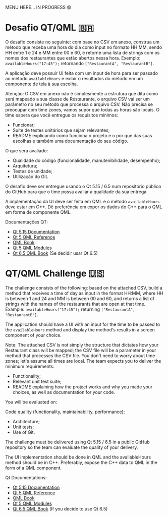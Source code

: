 MENU HERE...
IN PROGRESS 😄

# Desafio QT/QML 🇧🇷  

O desafio consiste no seguinte: com base no CSV em anexo, construa um método que receba uma hora do dia como input no formato HH:MM, sendo HH entre 1 e 24 e MM entre 00 e 60, e retorne uma lista de strings com os nomes dos restaurantes que estão abertos nessa hora. 
Exemplo: `availableHours("17:45");` retornando `["RestaurantA", "RestaurantB"]`.

A aplicação deve possuir UI feita com um input de hora para ser passado ao método `availableHours` e exibir o resultados do método em um componente de tela à sua escolha.

Atenção: O CSV em anexo não é simplesmente a estrutura que dita como será mapeado a sua classe de Restaurante, o arquivo CSV vai ser um parâmetro no seu método que processa o arquivo CSV. Não precisa se preocupar com time zones, vamos supor que todas as horas são locais.
O time espera que você entregue os requisitos mínimos:
- Funcionar;
- Suíte de testes unitários que sejam relevantes;
- README explicando como funciona o projeto e o por que das suas escolhas e também uma documentação do seu código.

O que será avaliado:
- Qualidade do código (funcionalidade, manutenibilidade, desempenho);
- Arquitetura;
- Testes de unidade;
- Utilização do Git.

O desafio deve ser entregue usando o Qt 5.15 / 6.5 num repositório público do GitHub para que o time possa avaliar a qualidade da sua entrega.

A implementação da UI deve ser feita em QML e o método `availableHours` deve estar em C++.
Dê preferência em expor os dados do C++ para o QML em forma de componente QML.

Documentações QT:
- [Qt 5.15 Documentation](https://doc.qt.io/qt-5.15/)  
- [Qt 5 QML Reference](https://doc.qt.io/qt-5/qmlreference.html)  
- [QML Book](http://qmlbook.github.io/)  
- [Qt 5 QML Modules](https://doc.qt.io/qt-5/qtqml-modules-topic.html)  
- [Qt 6.5 QML Book](https://www.qt.io/product/qt6/qml-book) (Se decidir usar Qt 6.5)  


# QT/QML Challenge 🇺🇸   

The challenge consists of the following: based on the attached CSV, build a method that receives a time of day as input in the format HH:MM, where HH is between 1 and 24 and MM is between 00 and 60, and returns a list of strings with the names of the restaurants that are open at that time. 
Example: `availableHours("17:45");` returning `["RestaurantA", "RestaurantB"]`.

The application should have a UI with an input for the time to be passed to the `availableHours` method and display the method's results in a screen component of your choice.

Note: The attached CSV is not simply the structure that dictates how your Restaurant class will be mapped; the CSV file will be a parameter in your method that processes the CSV file. You don't need to worry about time zones; let's assume all times are local.
The team expects you to deliver the minimum requirements:
- Functionality;
- Relevant unit test suite;
- README explaining how the project works and why you made your choices, as well as documentation for your code.

You will be evaluated on:

Code quality (functionality, maintainability, performance);
- Architecture;
- Unit tests;
- Use of Git.

The challenge must be delivered using Qt 5.15 / 6.5 in a public GitHub repository so the team can evaluate the quality of your delivery.

The UI implementation should be done in QML and the availableHours method should be in C++.
Preferably, expose the C++ data to QML in the form of a QML component.

Qt Documentations:

- [Qt 5.15 Documentation](https://doc.qt.io/qt-5.15/)  
- [Qt 5 QML Reference](https://doc.qt.io/qt-5/qmlreference.html)  
- [QML Book](http://qmlbook.github.io/)  
- [Qt 5 QML Modules](https://doc.qt.io/qt-5/qtqml-modules-topic.html)  
- [Qt 6.5 QML Book](https://www.qt.io/product/qt6/qml-book) (If you decide to use Qt 6.5)  
